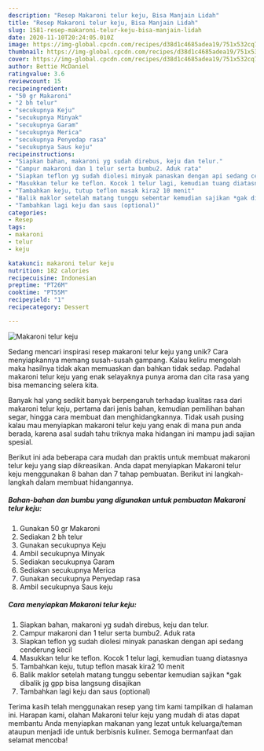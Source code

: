 ```yaml
---
description: "Resep Makaroni telur keju, Bisa Manjain Lidah"
title: "Resep Makaroni telur keju, Bisa Manjain Lidah"
slug: 1581-resep-makaroni-telur-keju-bisa-manjain-lidah
date: 2020-11-10T20:24:05.010Z
image: https://img-global.cpcdn.com/recipes/d38d1c4685adea19/751x532cq70/makaroni-telur-keju-foto-resep-utama.jpg
thumbnail: https://img-global.cpcdn.com/recipes/d38d1c4685adea19/751x532cq70/makaroni-telur-keju-foto-resep-utama.jpg
cover: https://img-global.cpcdn.com/recipes/d38d1c4685adea19/751x532cq70/makaroni-telur-keju-foto-resep-utama.jpg
author: Bettie McDaniel
ratingvalue: 3.6
reviewcount: 15
recipeingredient:
- "50 gr Makaroni"
- "2 bh telur"
- "secukupnya Keju"
- "secukupnya Minyak"
- "secukupnya Garam"
- "secukupnya Merica"
- "secukupnya Penyedap rasa"
- "secukupnya Saus keju"
recipeinstructions:
- "Siapkan bahan, makaroni yg sudah direbus, keju dan telur."
- "Campur makaroni dan 1 telur serta bumbu2. Aduk rata"
- "Siapkan teflon yg sudah diolesi minyak panaskan dengan api sedang cenderung kecil"
- "Masukkan telur ke teflon. Kocok 1 telur lagi, kemudian tuang diatasnya"
- "Tambahkan keju, tutup teflon masak kira2 10 menit"
- "Balik maklor setelah matang tunggu sebentar kemudian sajikan *gak dibalik jg gpp bisa langsung disajikan"
- "Tambahkan lagi keju dan saus (optional)"
categories:
- Resep
tags:
- makaroni
- telur
- keju

katakunci: makaroni telur keju 
nutrition: 182 calories
recipecuisine: Indonesian
preptime: "PT26M"
cooktime: "PT55M"
recipeyield: "1"
recipecategory: Dessert

---
```



![Makaroni telur keju](https://img-global.cpcdn.com/recipes/d38d1c4685adea19/751x532cq70/makaroni-telur-keju-foto-resep-utama.jpg)

Sedang mencari inspirasi resep makaroni telur keju yang unik? Cara menyiapkannya memang susah-susah gampang. Kalau keliru mengolah maka hasilnya tidak akan memuaskan dan bahkan tidak sedap. Padahal makaroni telur keju yang enak selayaknya punya aroma dan cita rasa yang bisa memancing selera kita.

Banyak hal yang sedikit banyak berpengaruh terhadap kualitas rasa dari makaroni telur keju, pertama dari jenis bahan, kemudian pemilihan bahan segar, hingga cara membuat dan menghidangkannya. Tidak usah pusing kalau mau menyiapkan makaroni telur keju yang enak di mana pun anda berada, karena asal sudah tahu triknya maka hidangan ini mampu jadi sajian spesial.




Berikut ini ada beberapa cara mudah dan praktis untuk membuat makaroni telur keju yang siap dikreasikan. Anda dapat menyiapkan Makaroni telur keju menggunakan 8 bahan dan 7 tahap pembuatan. Berikut ini langkah-langkah dalam membuat hidangannya.

<!--inarticleads1-->

##### Bahan-bahan dan bumbu yang digunakan untuk pembuatan Makaroni telur keju:

1. Gunakan 50 gr Makaroni
1. Sediakan 2 bh telur
1. Gunakan secukupnya Keju
1. Ambil secukupnya Minyak
1. Sediakan secukupnya Garam
1. Sediakan secukupnya Merica
1. Gunakan secukupnya Penyedap rasa
1. Ambil secukupnya Saus keju




<!--inarticleads2-->

##### Cara menyiapkan Makaroni telur keju:

1. Siapkan bahan, makaroni yg sudah direbus, keju dan telur.
1. Campur makaroni dan 1 telur serta bumbu2. Aduk rata
1. Siapkan teflon yg sudah diolesi minyak panaskan dengan api sedang cenderung kecil
1. Masukkan telur ke teflon. Kocok 1 telur lagi, kemudian tuang diatasnya
1. Tambahkan keju, tutup teflon masak kira2 10 menit
1. Balik maklor setelah matang tunggu sebentar kemudian sajikan *gak dibalik jg gpp bisa langsung disajikan
1. Tambahkan lagi keju dan saus (optional)




Terima kasih telah menggunakan resep yang tim kami tampilkan di halaman ini. Harapan kami, olahan Makaroni telur keju yang mudah di atas dapat membantu Anda menyiapkan makanan yang lezat untuk keluarga/teman ataupun menjadi ide untuk berbisnis kuliner. Semoga bermanfaat dan selamat mencoba!
